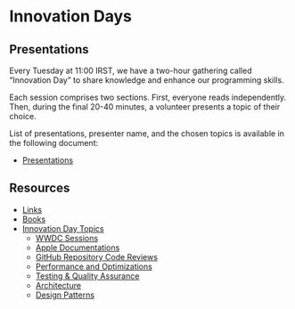 # Innovation Days

## Presentations

Every Tuesday at 11:00 IRST, we have a two-hour gathering called “Innovation Day” to share knowledge and enhance our programming skills.

Each session comprises two sections. First, everyone reads independently. Then, during the final 20-40 minutes, a volunteer presents a topic of their choice.

List of presentations, presenter name, and the chosen topics is available in the following document:

- [Presentations](/Presentations.md)

## Resources

- [Links](/Links.md)
- [Books](/Books.md)
- [Innovation Day Topics](/Topics.md)
    - [WWDC Sessions](/Topics.md#wwdc-sessions)
    - [Apple Documentations](/Topics.md#apple-documentations)
    - [GitHub Repository Code Reviews](/Topics.md#github-repository-code-reviews)
    - [Performance and Optimizations](/Topics.md#performance-and-optimizations)
    - [Testing & Quality Assurance](/Topics.md#testing--quality-assurance)
    - [Architecture](/Topics.md#architecture)
    - [Design Patterns](/Topics.md#design-patterns)
